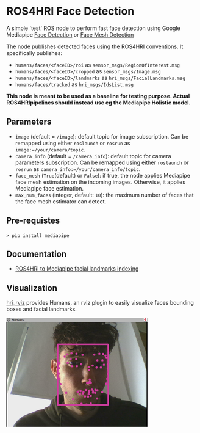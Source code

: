 ROS4HRI Face Detection
======================

A simple 'test' ROS node to perform fast face detection using Google Mediapipe
[Face Detection](https://google.github.io/mediapipe/solutions/face_detection)
or [Face Mesh 
Detection](https://google.github.io/mediapipe/solutions/face_mesh.html)


The node publishes detected faces using the ROS4HRI conventions. 
It specifically publishes:

- `humans/faces/<faceID>/roi` as `sensor_msgs/RegionOfInterest.msg`
- `humans/faces/<faceID>/cropped` as `sensor_msgs/Image.msg`
- `humans/faces/<faceID>/landmarks` as `hri_msgs/FacialLandmarks.msg`
- `humans/faces/tracked` as `hri_msgs/IdsList.msg`

**This node is meant to be used as a baseline for testing purpose. 
Actual ROS4HRIpipelines should instead use eg the Mediapipe 
Holistic model.**

Parameters
----------

- ``image`` (default = ``/image``): default topic for image subscription. 
  Can be remapped using either ``roslaunch`` or ``rosrun`` as 
  ``image:=/your/camera/topic``.   
- ``camera_info`` (default = ``/camera_info``): default topic for camera 
  parameters subscription. Can be remapped using either ``roslaunch`` 
  or ``rosrun`` as ``camera_info:=/your/camera_info/topic``.
- ``face_mesh`` (``True``(default) or ``False``): if true, the node applies 
  Mediapipe face mesh estimation on the incoming images. Otherwise, it applies
  Mediapipe face estimation. 
- ``max_num_faces`` (integer, default: ``10``): 
  the maximum number of faces that the face mesh estimator can detect.

Pre-requistes
-------------

```
> pip install mediapipe
```
Documentation
-------------

- [ROS4HRI to Mediapipe facial 
landmarks indexing](doc/mediapipe_face_mesh_2_ros4hri.md)

Visualization
-------------

[hri_rviz](../hri_rviz) provides Humans, an rviz plugin to easily visualize 
faces bounding boxes and facial landmarks.

![features visualization in RViz](doc/visualization.png)